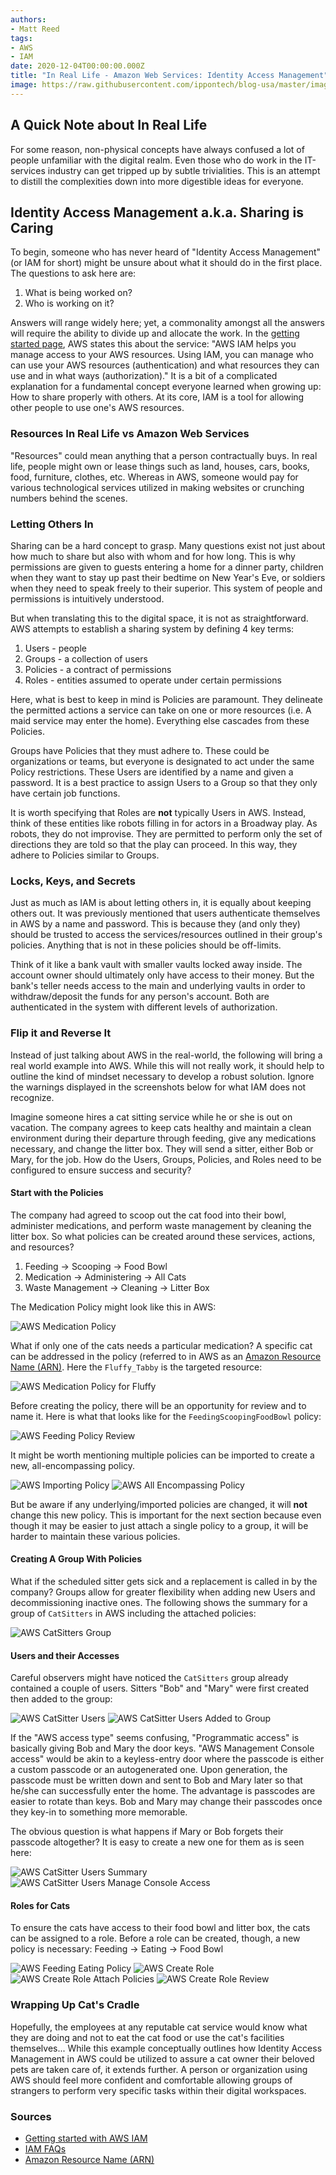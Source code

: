 ```yaml
---
authors:
- Matt Reed
tags:
- AWS
- IAM
date: 2020-12-04T00:00:00.000Z
title: "In Real Life - Amazon Web Services: Identity Access Management"
image: https://raw.githubusercontent.com/ippontech/blog-usa/master/images/2020/12/iam_kitten.png
---
```


## A Quick Note about In Real Life

For some reason, non-physical concepts have always confused a lot of people unfamiliar with the digital realm. Even those who do work in the IT-services industry can get tripped up by subtle trivialities. This is an attempt to distill the complexities down into more digestible ideas for everyone.

## Identity Access Management a.k.a. Sharing is Caring

To begin, someone who has never heard of "Identity Access Management" (or IAM for short) might be unsure about what it should do in the first place. The questions to ask here are:

1. What is being worked on?
1. Who is working on it?

Answers will range widely here; yet, a commonality amongst all the answers will require the ability to divide up and allocate the work. In the [getting started page](https://aws.amazon.com/iam/getting-started/), AWS states this about the service:
    "AWS IAM helps you manage access to your AWS resources. Using IAM, you can manage who can use your AWS resources (authentication) and what resources they can use and in what ways (authorization)."
It is a bit of a complicated explanation for a fundamental concept everyone learned when growing up: How to share properly with others. At its core, IAM is a tool for allowing other people to use one's AWS resources.

### Resources In Real Life vs Amazon Web Services

"Resources" could mean anything that a person contractually buys. In real life, people might own or lease things such as land, houses, cars, books, food, furniture, clothes, etc. Whereas in AWS, someone would pay for various technological services utilized in making websites or crunching numbers behind the scenes.

### Letting Others In

Sharing can be a hard concept to grasp. Many questions exist not just about how much to share but also with whom and for how long. This is why permissions are given to guests entering a home for a dinner party, children when they want to stay up past their bedtime on New Year's Eve, or soldiers when they need to speak freely to their superior. This system of people and permissions is intuitively understood.

But when translating this to the digital space, it is not as straightforward. AWS attempts to establish a sharing system by defining 4 key terms:

1. Users - people
1. Groups - a collection of users
1. Policies - a contract of permissions
1. Roles - entities assumed to operate under certain permissions

Here, what is best to keep in mind is Policies are paramount. They delineate the permitted actions a service can take on one or more resources (i.e. A maid service may enter the home). Everything else cascades from these Policies.

Groups have Policies that they must adhere to. These could be organizations or teams, but everyone is designated to act under the same Policy restrictions. These Users are identified by a name and given a password. It is a best practice to assign Users to a Group so that they only have certain job functions.

It is worth specifying that Roles are **not** typically Users in AWS. Instead, think of these entities like robots filling in for actors in a Broadway play. As robots, they do not improvise. They are permitted to perform only the set of directions they are told so that the play can proceed. In this way, they adhere to Policies similar to Groups.

### Locks, Keys, and Secrets

Just as much as IAM is about letting others in, it is equally about keeping others out. It was previously mentioned that users authenticate themselves in AWS by a name and password. This is because they (and only they) should be trusted to access the services/resources outlined in their group's policies. Anything that is not in these policies should be off-limits.

Think of it like a bank vault with smaller vaults locked away inside. The account owner should ultimately only have access to their money. But the bank's teller needs access to the main and underlying vaults in order to withdraw/deposit the funds for any person's account. Both are authenticated in the system with different levels of authorization.

### Flip it and Reverse It

Instead of just talking about AWS in the real-world, the following will bring a real world example into AWS. While this will not really work, it should help to outline the kind of mindset necessary to develop a robust solution. Ignore the warnings displayed in the screenshots below for what IAM does not recognize.

Imagine someone hires a cat sitting service while he or she is out on vacation. The company agrees to keep cats healthy and maintain a clean environment during their departure through feeding, give any medications necessary, and change the litter box. They will send a sitter, either Bob or Mary, for the job. How do the Users, Groups, Policies, and Roles need to be configured to ensure success and security?

#### Start with the Policies

The company had agreed to scoop out the cat food into their bowl, administer medications, and perform waste management by cleaning the litter box. So what policies can be created around these services, actions, and resources?

1. Feeding -> Scooping -> Food Bowl
1. Medication -> Administering -> All Cats
1. Waste Management -> Cleaning -> Litter Box

The Medication Policy might look like this in AWS:

![AWS Medication Policy](https://raw.githubusercontent.com/ippontech/blog-usa/master/images/2020/12/aws_medication_policy.png)

What if only one of the cats needs a particular medication? A specific cat can be addressed in the policy (referred to in AWS as an [Amazon Resource Name (ARN)](https://docs.aws.amazon.com/general/latest/gr/aws-arns-and-namespaces.html). Here the `Fluffy_Tabby` is the targeted resource:

![AWS Medication Policy for Fluffy](https://raw.githubusercontent.com/ippontech/blog-usa/master/images/2020/12/aws_medication_policy_for_fluffy.png)

Before creating the policy, there will be an opportunity for review and to name it. Here is what that looks like for the `FeedingScoopingFoodBowl` policy:

![AWS Feeding Policy Review](https://raw.githubusercontent.com/ippontech/blog-usa/master/images/2020/12/aws_feeding_policy_review.png)

It might be worth mentioning multiple policies can be imported to create a new, all-encompassing policy.

![AWS Importing Policy](https://raw.githubusercontent.com/ippontech/blog-usa/master/images/2020/12/aws_importing_policy.png)
![AWS All Encompassing Policy](https://raw.githubusercontent.com/ippontech/blog-usa/master/images/2020/12/aws_all_encompassing_policy.png)

But be aware if any underlying/imported policies are changed, it will **not** change this new policy. This is important for the next section because even though it may be easier to just attach a single policy to a group, it will be harder to maintain these various policies.

#### Creating A Group With Policies

What if the scheduled sitter gets sick and a replacement is called in by the company? Groups allow for greater flexibility when adding new Users and decommissioning inactive ones. The following shows the summary for a group of `CatSitters` in AWS including the attached policies:

![AWS CatSitters Group](https://raw.githubusercontent.com/ippontech/blog-usa/master/images/2020/12/aws_catsitters_group.png)

#### Users and their Accesses

Careful observers might have noticed the `CatSitters` group already contained a couple of users. Sitters "Bob" and "Mary" were first created then added to the group:

![AWS CatSitter Users](https://raw.githubusercontent.com/ippontech/blog-usa/master/images/2020/12/aws_catsitter_users.png)
![AWS CatSitter Users Added to Group](https://raw.githubusercontent.com/ippontech/blog-usa/master/images/2020/12/aws_catsitter_users_added_to_group.png)

If the "AWS access type" seems confusing, "Programmatic access" is basically giving Bob and Mary the door keys. "AWS Management Console access" would be akin to a keyless-entry door where the passcode is either a custom passcode or an autogenerated one. Upon generation, the passcode must be written down and sent to Bob and Mary later so that he/she can successfully enter the home. The advantage is passcodes are easier to rotate than keys. Bob and Mary may change their passcodes once they key-in to something more memorable.

The obvious question is what happens if Mary or Bob forgets their passcode altogether? It is easy to create a new one for them as is seen here:

![AWS CatSitter Users Summary](https://raw.githubusercontent.com/ippontech/blog-usa/master/images/2020/12/aws_catsitter_users_summary.png)
![AWS CatSitter Users Manage Console Access](https://raw.githubusercontent.com/ippontech/blog-usa/master/images/2020/12/aws_catsitter_users_manage_console_access.png)

#### Roles for Cats

To ensure the cats have access to their food bowl and litter box, the cats can be assigned to a role. Before a role can be created, though, a new policy is necessary:  Feeding -> Eating -> Food Bowl

![AWS Feeding Eating Policy](https://raw.githubusercontent.com/ippontech/blog-usa/master/images/2020/12/aws_feeding_eating_policy.png)
![AWS Create Role](https://raw.githubusercontent.com/ippontech/blog-usa/master/images/2020/12/aws_create_role.png)
![AWS Create Role Attach Policies](https://raw.githubusercontent.com/ippontech/blog-usa/master/images/2020/12/aws_create_role_attach_policies.png)
![AWS Create Role Review](https://raw.githubusercontent.com/ippontech/blog-usa/master/images/2020/12/aws_create_role_review.png)

### Wrapping Up Cat's Cradle

Hopefully, the employees at any reputable cat service would know what they are doing and not to eat the cat food or use the cat's facilities themselves... While this example conceptually outlines how Identity Access Management in AWS could be utilized to assure a cat owner their beloved pets are taken care of, it extends further. A person or organization using AWS should feel more confident and comfortable allowing groups of strangers to perform very specific tasks within their digital workspaces.

### Sources

* [Getting started with AWS IAM](https://aws.amazon.com/iam/getting-started/)
* [IAM FAQs](https://aws.amazon.com/iam/faqs/)
* [Amazon Resource Name (ARN)](https://docs.aws.amazon.com/general/latest/gr/aws-arns-and-namespaces.html)
